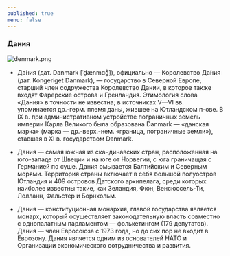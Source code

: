 ```yaml
---
published: true
menu: false
---
```

### Дания
![denmark.png]({{site.baseurl}}images/denmark.png)

- Да́ния (дат. Danmark [ˈd̥ænmɑɡ̊]), официально — Королевство Да́ния (дат. Kongeriget Danmark), — государство в Северной Европе, старший член содружества Королевство Дании, в которое также входят Фарерские острова и Гренландия. Этимология слова «Дания» в точности не известна; в источниках V—VI вв. упоминается др.-герм. племя даны, жившее на Ютландском п-ове. В IX в. при административном устройстве пограничных земель империи Карла Великого была образована Danmark — «данская марка» (марка — др.-верх.-нем. «граница, пограничные земли»), ставшая в XI в. государством Danmark.

- Дания — самая южная из скандинавских стран, расположенная на юго-западе от Швеции и на юге от Норвегии, с юга граничащая с Германией по суше. Дания омывается Балтийским и Северным морями. Территория страны включает в себя большой полуостров Ютландия и 409 островов Датского архипелага, среди которых наиболее известны такие, как Зеландия, Фюн, Венсюссель-Ти, Лолланн, Фальстер и Борнхольм.

- Дания — конституционная монархия, главой государства является монарх, который осуществляет законодательную власть совместно с однопалатным парламентом — фолькетингом (179 депутатов). Дания — член Евросоюза с 1973 года, но до сих пор не входит в Еврозону. Дания является одним из основателей НАТО и Организации экономического сотрудничества и развития.
